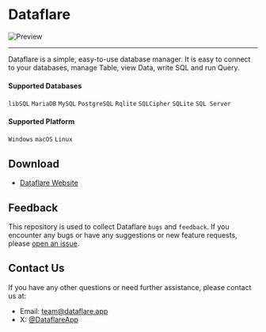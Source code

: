 # Dataflare

![Preview](https://github.com/DataflareApp/Dataflare/assets/23690145/33b0aece-8c5c-4a14-9c65-9c8dee722b93)

---

Dataflare is a simple, easy-to-use database manager. It is easy to connect to your databases, manage Table, view Data, write SQL and run Query.

#### Supported Databases

`libSQL` `MariaDB` `MySQL` `PostgreSQL` `Rqlite` `SQLCipher` `SQLite` `SQL Server`

#### Supported Platform

`Windows` `macOS` `Linux`

## Download

- [Dataflare Website](https://dataflare.app/download)

## Feedback

This repository is used to collect Dataflare `bugs` and `feedback`. If you encounter any bugs or have any suggestions or new feature requests, please [open an issue](https://github.com/DataflareApp/Dataflare/issues).

## Contact Us

If you have any other questions or need further assistance, please contact us at:

- Email: [team@dataflare.app](mailto:team@dataflare.app)
- X: [@DataflareApp](https://twitter.com/DataflareApp)
